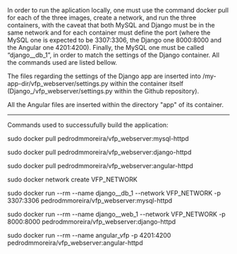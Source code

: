 In order to run the aplication locally, one must use the command docker pull for each of the three images, create a network, and run the three containers, with the caveat that both MySQL and Django must be in the same network and for each container must define the port (where the MySQL one is expected to be 3307:3306, the Django one 8000:8000 and the Angular one 4201:4200). Finally, the MySQL one must be called “django\_\_db\_1”, in order to match the settings of the Django container. All the commands used are listed bellow.

The files regarding the settings of the Django app are inserted into /my-app-dir/vfp_webserver/settings.py within the container itself (Django_/vfp_webserver/settings.py within the Github repository).

All the Angular files are inserted within the directory "app" of its container.

----------------

Commands used to successufully build the application:

  sudo docker pull pedrodmmoreira/vfp_webserver:mysql-httpd

  sudo docker pull pedrodmmoreira/vfp_webserver:django-httpd

  sudo docker pull pedrodmmoreira/vfp_webserver:angular-httpd 

  sudo docker network create VFP_NETWORK  

  sudo docker run --rm --name django__db_1 --network VFP_NETWORK -p 3307:3306 pedrodmmoreira/vfp_webserver:mysql-httpd  

  sudo docker run --rm  --name django__web_1 --network VFP_NETWORK -p 8000:8000 pedrodmmoreira/vfp_webserver:django-httpd  

  sudo docker run --rm --name angular_vfp -p 4201:4200 pedrodmmoreira/vfp_webserver:angular-httpd 
  